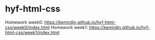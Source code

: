 # hyf-html-css
Homework week0:
https://kemirdin.github.io/hyf-html-css/week0/index.html
Homework week1:
https://kemirdin.github.io/hyf-html-css/week1/index.html
